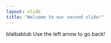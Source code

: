 ```yaml
---
layout: slide
title: "Welcome to our second slide!"
---
```

blalbablub
Use the left arrow to go back!
